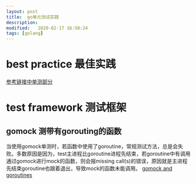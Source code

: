```yaml
---
layout: post
title:  go单元测试实践
description: 
modified:   2020-02-17 16:50:24
tags: [golang]
---
```


# best practice 最佳实践
[参考链接中单测部分][draveness]


# test framework 测试框架
## gomock 测带有gorouting的函数

当使用gomock单测时，若函数中使用了goroutine，常规测试方法，总是会失败。多数原因是因为，test主进程比goroutine进程先结束，若goroutine中有调用通过gomock进行mock的函数，则会报missing call(s)的错误，原因就是主进程先结束goroutine也跟着退出，导致mock的函数未能调用。
[gomock and goroutines][mockwithgoroutine]

[mockwithgoroutine]:https://medium.com/@poy/gomock-and-go-routines-6a7c01d989d5
[draveness]:https://draveness.me/golang-101/

